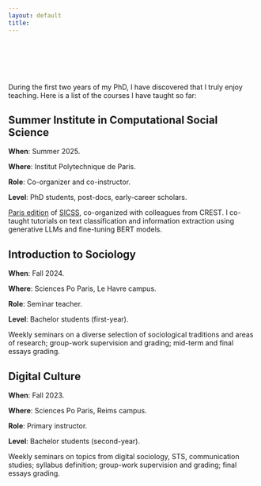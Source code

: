 ```yaml
---
layout: default
title: 
---
```


<div style="height: 70px;"></div>

During the first two years of my PhD, I have discovered that I truly enjoy teaching. Here is a list of the courses I have taught so far:


## Summer Institute in Computational Social Science

**When**: Summer 2025.

**Where**: Institut Polytechnique de Paris.

**Role**: Co-organizer and co-instructor.

**Level**: PhD students, post-docs, early-career scholars. 

[Paris edition](https://sicss.io/2025/paris/) of [SICSS](https://sicss.io), co-organized with colleagues from CREST. I co-taught tutorials on text classification and information extraction using generative LLMs and fine-tuning BERT models. 



## Introduction to Sociology

**When**: Fall 2024.

**Where**: Sciences Po Paris, Le Havre campus.

**Role**: Seminar teacher.

**Level**: Bachelor students (first-year).

Weekly seminars on a diverse selection of sociological traditions and areas of research; group-work supervision and grading; mid-term and final essays grading. 



## Digital Culture

**When**: Fall 2023.

**Where**: Sciences Po Paris, Reims campus.

**Role**: Primary instructor.

**Level**: Bachelor students (second-year).

Weekly seminars on topics from digital sociology, STS, communication studies; syllabus definition; group-work supervision and grading; final essays grading. 

<div style="height: 70px;"></div>




